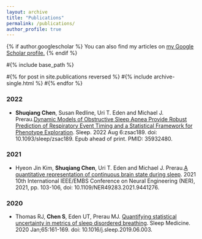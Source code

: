 ```yaml
---
layout: archive
title: "Publications"
permalink: /publications/
author_profile: true
---
```


{% if author.googlescholar %}
  You can also find my articles on <u><a href="{{author.googlescholar}}">my Google Scholar profile</a>.</u>
{% endif %}

#{% include base_path %}

#{% for post in site.publications reversed %}
  #{% include archive-single.html %}
#{% endfor %}

### 2022
* **Shuqiang Chen**, Susan Redline, Uri T. Eden and Michael J. Prerau.[Dynamic Models of Obstructive Sleep Apnea Provide Robust Prediction of Respiratory Event Timing and a Statistical Framework for Phenotype Exploration](https://prerau.bwh.harvard.edu/publications/Apnea_Dynamics_Chen_2022Sleep.pdf). Sleep. 2022 Aug 6:zsac189. doi: 10.1093/sleep/zsac189. Epub ahead of print. PMID: 35932480.

### 2021
* Hyeon Jin Kim, **Shuqiang Chen**, Uri T. Eden and Michael J. Prerau.[A quantitative representation of continuous brain state during sleep](https://prerau.bwh.harvard.edu/publications/Apnea_Dynamics_Chen_2022Sleep.pdf). 2021 10th International IEEE/EMBS Conference on Neural Engineering (NER), 2021, pp. 103-106, doi: 10.1109/NER49283.2021.9441276.

### 2020
* Thomas RJ, **Chen S**, Eden UT, Prerau MJ. [Quantifying statistical uncertainty in metrics of sleep disordered breathing](https://prerau.bwh.harvard.edu/publications/Sleep_Med_2019_Thomas.pdf). Sleep Medicine. 2020 Jan;65:161-169. doi: 10.1016/j.sleep.2019.06.003.
